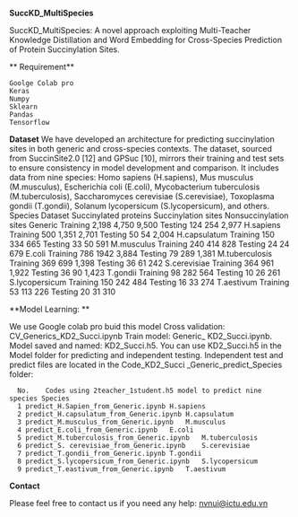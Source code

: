 **SuccKD_MultiSpecies**

SuccKD_MultiSpecies: A novel approach exploiting Multi-Teacher Knowledge Distillation and Word Embedding for Cross-Species Prediction of Protein Succinylation Sites.

** Requirement**

    Goolge Colab pro
    Keras
    Numpy
    Sklearn
    Pandas
    Tensorflow

**Dataset**
  We have developed an architecture for predicting succinylation sites in both generic and cross-species contexts. The dataset, sourced from SuccinSite2.0 [12] and GPSuc [10], mirrors their training and test sets to ensure consistency in model development and comparison. It includes data from nine species: Homo sapiens (H.sapiens), Mus musculus (M.musculus), Escherichia coli (E.coli), Mycobacterium tuberculosis (M.tuberculosis), Saccharomyces cerevisiae (S.cerevisiae), Toxoplasma gondii (T.gondii), Solanum lycopersicum (S.lycopersicum), and others.
        Species	Dataset	Succinylated proteins	Succinylation sites	Nonsuccinylation sites
        Generic	Training	2,198	4,750	9,500
        	Testing	124	254	2,977
        H.sapiens	Training	500	1,351	2,701
        	Testing	50	54	2,004
        H.capsulatum	Training	150	334	665
        	Testing	33	50	591
        M.musculus	Training	240	414	828
        	Testing	24	24	679
        E.coli	Training	786	1942	3,884
        	Testing	79	289	1,381
        M.tuberculosis	Training	369	699	1,398
        	Testing	36	61	242
        S.cerevisiae	Training	364	961	1,922
        	Testing	36	90	1,423
        T.gondii	Training	98	282	564
        	Testing	10	26	261
        S.lycopersicum	Training	150	242	484
        	Testing	16	33	274
        T.aestivum	Training	53	113	226
        	Testing	20	31	310

**Model Learning: **

  We use Google colab pro buid this model
      Cross validation: CV_Generics_KD2_Succi.ipynb
      Train model: Generic_ KD2_Succi.ipynb. 
  Model saved and named: KD2_Succi.h5. You can use KD2_Succi.h5 in the Model folder for predicting and independent testing.
  Independent test and predict files are located in the Code_KD2_Succi _Generic_predict_Species folder:

      No.	 Codes using 2teacher_1student.h5 model to predict nine species	Species
      1	predict_H.Sapien_from_Generic.ipynb	H.sapiens
      2	predict_H.capsulatum_from_Generic.ipynb	H.capsulatum
      3	predict_M.musculus_from_Generic.ipynb	M.musculus
      4	predict_E.coli_from_Generic.ipynb	E.coli
      5	predict_M.tuberculosis_from_Generic.ipynb	M.tuberculosis
      6	predict_S. cerevisiae_from_Generic.ipynb	S.cerevisiae
      7	predict_T.gondii_from_Generic.ipynb	T.gondii
      8	predict_S.lycopersicum_from_Generic.ipynb	S.lycopersicum
      9	predict_T.eastivum_from_Generic.ipynb	T.aestivum

**Contact**

Please feel free to contact us if you need any help: nvnui@ictu.edu.vn

